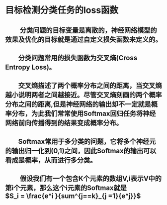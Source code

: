 # 目标检测分类任务的loss函数

## &emsp;&emsp; 分类问题的目标变量是离散的，神经网络模型的效果及优化的目标就是通过自定义损失函数来定义的。

## &emsp;&emsp;分类问题常用的损失函数为交叉熵(Cross Entropy Loss)。

## &emsp;&emsp;交叉熵描述了两个概率分布之间的距离，当交叉熵越小说明两者之间越接近。尽管交叉熵刻画的两个概率分布之间的距离,但是神经网络的输出却不一定就是概率分布，为此我们常常使用Softmax回归任务将神经网络前向传播得到的结果变成概率分布。
  
## &emsp;&emsp;Softmax常用于多分类的问题，它将多个神经元的输出归一化到(0,1)之间，因此Softmax的输出可以看成是概率，从而进行多分类。
  
## &emsp; &emsp;假设我们有一个包含K个元素的数组V,i表示V中的第i个元素，那么这个i元素的Softmax就是 <center><font face="黑体" size=7></font> </center>  $S_i = \frac{e^i }{sum^{j==k}_{j =1}{e^j}}$



